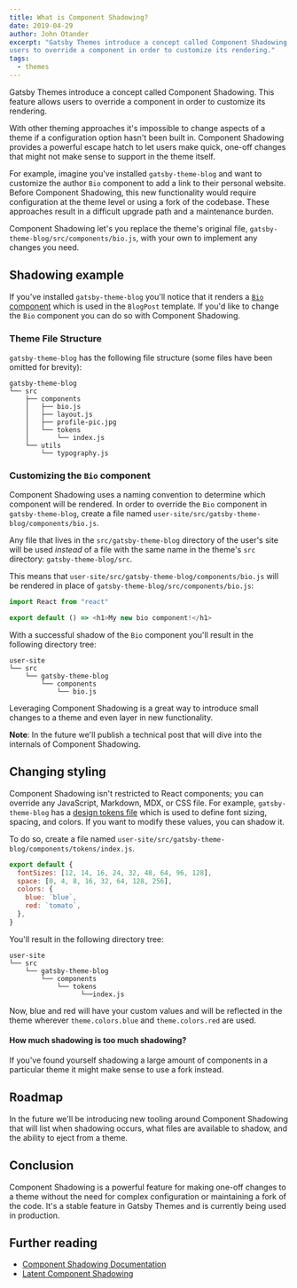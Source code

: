 ```yaml
---
title: What is Component Shadowing?
date: 2019-04-29
author: John Otander
excerpt: "Gatsby Themes introduce a concept called Component Shadowing. This feature allows
users to override a component in order to customize its rendering."
tags:
  - themes
---
```


Gatsby Themes introduce a concept called Component Shadowing. This feature allows
users to override a component in order to customize its rendering.

With other theming approaches it's impossible to change aspects of a theme if a
configuration option hasn't been built in. Component Shadowing provides a powerful
escape hatch to let users make quick, one-off changes that might not make sense to
support in the theme itself.

For example, imagine you've installed `gatsby-theme-blog` and want to customize the
author `Bio` component to add a link to their personal website. Before Component
Shadowing, this new functionality would require configuration at the theme level
or using a fork of the codebase. These approaches result in a difficult upgrade path
and a maintenance burden.

Component Shadowing let's you replace the theme's original file,
`gatsby-theme-blog/src/components/bio.js`, with your own to implement any changes you
need.

## Shadowing example

If you've installed `gatsby-theme-blog` you'll notice that it renders a
[`Bio` component](https://github.com/gatsbyjs/gatsby/blob/666a9bc3c8d91be8a3118b1128340a06e895735e/themes/gatsby-theme-blog/src/components/bio.js)
which is used in the `BlogPost` template. If you'd like to change the `Bio` component
you can do so with Component Shadowing.

### Theme File Structure

`gatsby-theme-blog` has the following file structure (some files have been omitted for
brevity):

```
gatsby-theme-blog
└── src
    ├── components
    │   ├── bio.js
    │   ├── layout.js
    │   ├── profile-pic.jpg
    │   └── tokens
    │       └── index.js
    └── utils
        └── typography.js
```

### Customizing the `Bio` component

Component Shadowing uses a naming convention to determine which component will be rendered.
In order to override the `Bio` component in `gatsby-theme-blog`, create a file named
`user-site/src/gatsby-theme-blog/components/bio.js`.

Any file that lives in the `src/gatsby-theme-blog` directory of the user's site will be
used _instead_ of a file with the same name in the theme's `src` directory:
`gatsby-theme-blog/src`.

This means that `user-site/src/gatsby-theme-blog/components/bio.js` will be rendered in place of
`gatsby-theme-blog/src/components/bio.js`:

```js:title=src/gatsby-theme-blog/components/bio.js
import React from "react"

export default () => <h1>My new bio component!</h1>
```

With a successful shadow of the `Bio` component you'll result in the following directory
tree:

```
user-site
└── src
    └── gatsby-theme-blog
        └── components
            └── bio.js
```

Leveraging Component Shadowing is a great way to introduce small changes to a theme and
even layer in new functionality.

**Note**: In the future we'll publish a technical post that will dive into the internals
of Component Shadowing.

## Changing styling

Component Shadowing isn't restricted to React components; you can override any
JavaScript, Markdown, MDX, or CSS file. For example, `gatsby-theme-blog` has a
[design tokens file](https://github.com/gatsbyjs/gatsby/blob/666a9bc3c8d91be8a3118b1128340a06e895735e/themes/gatsby-theme-blog/src/components/tokens/index.js)
which is used to define font sizing, spacing, and colors. If you want to modify these
values, you can shadow it.

To do so, create a file named
`user-site/src/gatsby-theme-blog/components/tokens/index.js`.

```js:title=src/gatsby-theme-blog/components/tokens/index.js
export default {
  fontSizes: [12, 14, 16, 24, 32, 48, 64, 96, 128],
  space: [0, 4, 8, 16, 32, 64, 128, 256],
  colors: {
    blue: `blue`,
    red: `tomato`,
  },
}
```

You'll result in the following directory tree:

```
user-site
└── src
    └── gatsby-theme-blog
        └── components
            └── tokens
                  └──index.js
```

Now, blue and red will have your custom values and will be reflected in the theme wherever
`theme.colors.blue` and `theme.colors.red` are used.

#### How much shadowing is too much shadowing?

If you've found yourself shadowing a large amount of components in a particular theme it
might make sense to use a fork instead.

## Roadmap

In the future we'll be introducing new tooling around Component Shadowing that will
list when shadowing occurs, what files are available to shadow, and the ability to eject
from a theme.

## Conclusion

Component Shadowing is a powerful feature for making one-off changes to a theme without the
need for complex configuration or maintaining a fork of the code. It's a stable feature in
Gatsby Themes and is currently being used in production.

## Further reading

- [Component Shadowing Documentation](/docs/themes/shadowing)
- [Latent Component Shadowing](https://johno.com/latent-component-shadowing)
